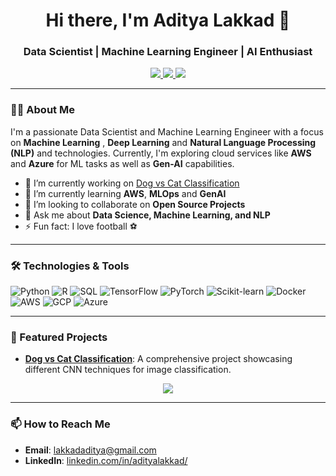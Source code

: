 <h1 align="center">Hi there, I'm Aditya Lakkad 👋</h1>
<h3 align="center">Data Scientist | Machine Learning Engineer | AI Enthusiast</h3>

<p align="center">
  <a href="https://linkedin.com/in/adityalakkad/">
    <img src="https://img.shields.io/badge/-LinkedIn-0e76a8?style=for-the-badge&logo=Linkedin&logoColor=white">
  </a>
  <a href="mailto:lakkadaditya@gmail.com">
    <img src="https://img.shields.io/badge/-Email-D14836?style=for-the-badge&logo=Gmail&logoColor=white">
  </a>
  <a href="https://www.kaggle.com/adityalakkad">
    <img src="https://img.shields.io/badge/-Kaggle-20BEFF?style=for-the-badge&logo=Kaggle&logoColor=white">
  </a>
</p>

---

### 🧑‍💻 About Me

I'm a passionate Data Scientist and Machine Learning Engineer with a focus on **Machine Learning** , **Deep Learning** and **Natural Language Processing (NLP)** and technologies. Currently, I'm exploring cloud services like **AWS** and **Azure** for ML tasks as well as **Gen-AI** capabilities.

- 🔭 I’m currently working on [Dog vs Cat Classification](https://github.com/aditya-lakkad/Image_Classification_CNN)
- 🌱 I’m currently learning **AWS**, **MLOps** and **GenAI**
- 👯 I’m looking to collaborate on **Open Source Projects**
- 💬 Ask me about **Data Science, Machine Learning, and NLP**
- ⚡ Fun fact: I love football ⚽

---

### 🛠️ Technologies & Tools

![Python](https://img.shields.io/badge/-Python-3776AB?style=for-the-badge&logo=python&logoColor=white)
![R](https://img.shields.io/badge/-R-276DC3?style=for-the-badge&logo=r&logoColor=white)
![SQL](https://img.shields.io/badge/-SQL-336791?style=for-the-badge&logo=postgresql&logoColor=white)
![TensorFlow](https://img.shields.io/badge/-TensorFlow-FF6F00?style=for-the-badge&logo=TensorFlow&logoColor=white)
![PyTorch](https://img.shields.io/badge/-PyTorch-EE4C2C?style=for-the-badge&logo=PyTorch&logoColor=white)
![Scikit-learn](https://img.shields.io/badge/-Scikit--learn-F7931E?style=for-the-badge&logo=scikit-learn&logoColor=white)
![Docker](https://img.shields.io/badge/-Docker-2496ED?style=for-the-badge&logo=docker&logoColor=white)
![AWS](https://img.shields.io/badge/-AWS-232F3E?style=for-the-badge&logo=Amazon-AWS&logoColor=white)
![GCP](https://img.shields.io/badge/-GCP-4285F4?style=for-the-badge&logo=Google-Cloud&logoColor=white)
![Azure](https://img.shields.io/badge/-Azure-0078D4?style=for-the-badge&logo=Microsoft-Azure&logoColor=white)

---

### 🚀 Featured Projects

- **[Dog vs Cat Classification](https://github.com/aditya-lakkad/Image_Classification_CNN)**: A comprehensive project showcasing different CNN techniques for image classification.

<p align="center">
  <a href="https://github.com/yourusername?tab=repositories">
    <img src="https://img.shields.io/badge/-More%20Projects-181717?style=for-the-badge&logo=github&logoColor=white">
  </a>
</p>

---

### 📫 How to Reach Me

- **Email**: [lakkadaditya@gmail.com](mailto:lakkadaditya@gmail.com)
- **LinkedIn**: [linkedin.com/in/adityalakkad/](https://linkedin.com/in/adityalakkad/)
